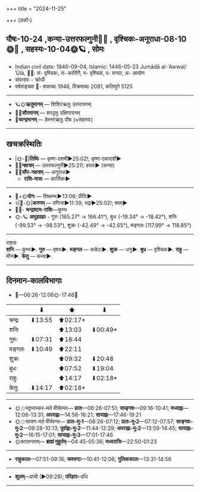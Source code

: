 +++
title = "2024-11-25"

+++
(उकौ॰)
## पौषः-10-24  ,कन्या-उत्तरफल्गुनी🌛🌌  ,  वृश्चिकः-अनूराधा-08-10🌞🌌  ,  सहस्यः-10-04🌞🪐  , सोमः
- Indian civil date: 1946-09-04, Islamic: 1446-05-23 Jumādā al-ʾAwwal/ʾŪlā, 🌌🌞: सं- वृश्चिकः, तं- कार्त्तिगै, म- वृश्चिकं, प- मग्घर, अ- आघोण
- संवत्सरः - क्रोधी
- वर्षसङ्ख्या 🌛- शकाब्दः 1946, विक्रमाब्दः 2081, कलियुगे 5125
___________________
- 🪐🌞**ऋतुमानम्** — शिशिरऋतुः उत्तरायणम्
- 🌌🌞**सौरमानम्** — शरदृतुः दक्षिणायनम्
- 🌛**चान्द्रमानम्** — हेमन्तऋतुः पौषः (≈सहस्यः)
___________________


## खचक्रस्थितिः
- |🌞-🌛|**तिथिः** — कृष्ण-दशमी►25:02!; कृष्ण-एकादशी►  
- 🌌🌛**नक्षत्रम्** — उत्तरफल्गुनी►25:21!; हस्तः► (कन्या)  
- 🌌🌞**सौर-नक्षत्रम्** — अनूराधा►  
  - **राशि-मासः** — कार्त्तिकः► 
___________________
- 🌛+🌞**योगः** — विष्कम्भः►13:06; प्रीतिः►  
- २|🌛-🌞|**करणम्** — वणिजा►11:39; भद्रा►25:02!; बवम्►  
- 🌌🌛- **चन्द्राष्टम-राशिः**—कुम्भः  
- 🌞-🪐 **अमूढग्रहाः** - गुरुः (165.27° → 166.41°), बुधः (-19.34° → -18.42°), शनिः (-99.53° → -98.53°), शुक्रः (-42.49° → -42.65°), मङ्गलः (117.99° → 118.85°)
___________________
राशयः  
**शनि** — कुम्भः►. **गुरु** — वृषभः►. **मङ्गल** — कर्कटः►. **शुक्र** — धनुः►. **बुध** — वृश्चिकः►. **राहु** — मीनः►. **केतु** — कन्या►. 
___________________


## दिनमान-कालविभागाः
- 🌅—06:26-12:06🌞-17:46🌇  

|      |⬇     |⬆     |⬇     |
|------|-----|-----|------|
|चन्द्रः|⬇13:55 |⬆02:17*|     |
|शनिः   |     |⬆13:03 |⬇00:49*|
|गुरुः  |⬇07:31 |⬆18:44 |     |
|मङ्गलः |⬇10:49 |⬆22:11 |     |
|शुक्रः |     |⬆09:32 |⬇20:48 |
|बुधः   |     |⬆07:52 |⬇19:04 |
|राहुः  |     |⬆14:17 |⬇02:18*|
|केतुः  |⬇14:17 |⬆02:18*|     |
___________________
- 🌞⚝भट्टभास्कर-मते वीर्यवन्तः— **प्रातः**—06:26-07:51; **साङ्गवः**—09:16-10:41; **मध्याह्नः**—12:06-13:31; **अपराह्णः**—14:56-16:21; **सायाह्नः**—17:46-19:21  
- 🌞⚝सायण-मते वीर्यवन्तः— **प्रातः-मु॰1**—06:26-07:12; **प्रातः-मु॰2**—07:12-07:57; **साङ्गवः-मु॰2**—09:28-10:13; **पूर्वाह्णः-मु॰2**—11:44-12:29; **अपराह्णः-मु॰2**—13:59-14:45; **सायाह्नः-मु॰2**—16:15-17:01; **सायाह्नः-मु॰3**—17:01-17:46  
- 🌞कालान्तरम्— **ब्राह्मं मुहूर्तम्**—04:45-05:36; **मध्यरात्रिः**—22:50-01:23  
___________________
- **राहुकालः**—07:51-09:16; **यमघण्टः**—10:41-12:06; **गुलिककालः**—13:31-14:56  
___________________
- **शूलम्**—प्राची (►09:28); **परिहारः**–दधि  
___________________
